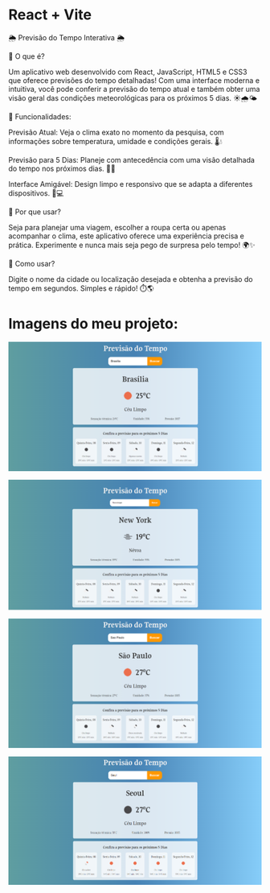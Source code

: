 # React + Vite
🌦️ Previsão do Tempo Interativa 🌦️

🚀 O que é?

Um aplicativo web desenvolvido com React, JavaScript, HTML5 e CSS3 que oferece previsões do tempo detalhadas! Com uma interface moderna e intuitiva, você pode conferir a previsão do tempo atual e também obter uma visão geral das condições meteorológicas para os próximos 5 dias. ☀️🌧️🌤️

🧩 Funcionalidades:

Previsão Atual: Veja o clima exato no momento da pesquisa, com informações sobre temperatura, umidade e condições gerais. 🌡️💧

Previsão para 5 Dias: Planeje com antecedência com uma visão detalhada do tempo nos próximos dias. 🌈📅

Interface Amigável: Design limpo e responsivo que se adapta a diferentes dispositivos. 📱💻

🎯 Por que usar?

Seja para planejar uma viagem, escolher a roupa certa ou apenas acompanhar o clima, este aplicativo oferece uma experiência precisa e prática. Experimente e nunca mais seja pego de surpresa pelo tempo! 🌍✨

🔗 Como usar?

Digite o nome da cidade ou localização desejada e obtenha a previsão do tempo em segundos. Simples e rápido! ⏱️🌎

# Imagens do meu projeto:

![Exemplo de Imagem](images/bsb.png)

![Exemplo de Imagem](images/ny.png)

![Exemplo de Imagem](images/sp.png)

![Exemplo de Imagem](images/seul.png)


